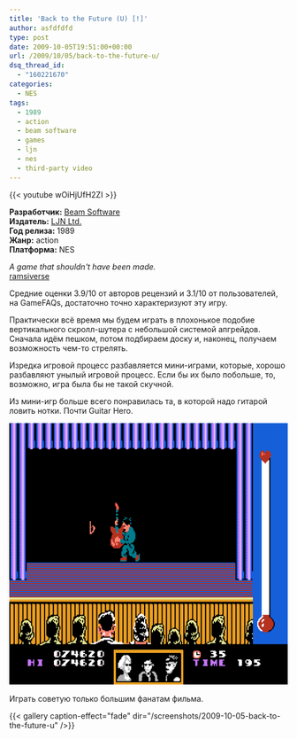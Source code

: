 ```yaml
---
title: 'Back to the Future (U) [!]'
author: asfdfdfd
type: post
date: 2009-10-05T19:51:00+00:00
url: /2009/10/05/back-to-the-future-u/
dsq_thread_id:
  - "160221670"
categories:
  - NES
tags:
  - 1989
  - action
  - beam software
  - games
  - ljn
  - nes
  - third-party video
---
```

{{< youtube wOiHjUfH2ZI >}}

**Разработчик:** [Beam Software][1]  
**Издатель:** [LJN Ltd.][2]  
**Год релиза:** 1989  
**Жанр:** action  
**Платформа:** NES  

_A game that shouldn't have been made._  
[ramsiverse](https://gamefaqs.gamespot.com/nes/587101-back-to-the-future/reviews/132596)

Средние оценки 3.9/10 от авторов рецензий и 3.1/10 от пользователей, на GameFAQs, достаточно точно характеризуют эту игру.  

  
Практически всё время мы будем играть в плохонькое подобие вертикального скролл-шутера с небольшой системой апгрейдов. Сначала идём пешком, потом подбираем доску и, наконец, получаем возможность чем-то стрелять.

Изредка игровой процесс разбавляется мини-играми, которые, хорошо разбавляют унылый игровой процесс. Если бы их было побольше, то, возможно, игра была бы не такой скучной.

Из мини-игр больше всего понравилась та, в которой надо гитарой ловить нотки. Почти Guitar Hero.

![](/screenshots/2009-10-05-back-to-the-future-u/BacktotheFutureU_044.png)

Играть советую только большим фанатам фильма.

<!--more-->

{{< gallery caption-effect="fade" dir="/screenshots/2009-10-05-back-to-the-future-u" />}}

 [1]: https://en.wikipedia.org/wiki/Krome_Studios_Melbourne
 [2]: https://en.wikipedia.org/wiki/LJN
